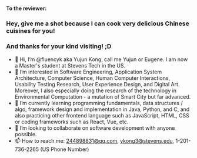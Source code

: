 #### To the reviewer:
### Hey, give me a shot because I can cook very delicious Chinese cuisines for you!
### And thanks for your kind visiting! ;D

- 👋 Hi, I’m @fluencyk aka Yujun Kong, call me Yujun or Eugene. I am now a Master's student at Stevens Tech in the US.
- 👀 I’m interested in Software Engineering, Application System Architecture, Computer Science, Human Computer Interactions, Usability Testing Research, User Experience Design, and Digital Art. Moreover, I also especially doing the research of the technology in Environmental Computation - a mutation of Smart City but far advanced.
- 🌱 I’m currently learning programming fundamentals, data structures / algo, framework design and implementation in Java, Python, and C, and also practicing other frontend language such as JavaScript, HTML, CSS or coding frameworks such as React, Vue, etc.
- 💞️ I’m looking to collaborate on software development with anyone possible.
- 📫 How to reach me: 244898831@qq.com, ykong3@stevens.edu, 1-201-736-2265 (US Phone Number)

<!---
fluencyk/fluencyk is a ✨ special ✨ repository because its `README.md` (this file) appears on your GitHub profile.
You can click the Preview link to take a look at your changes.
--->
